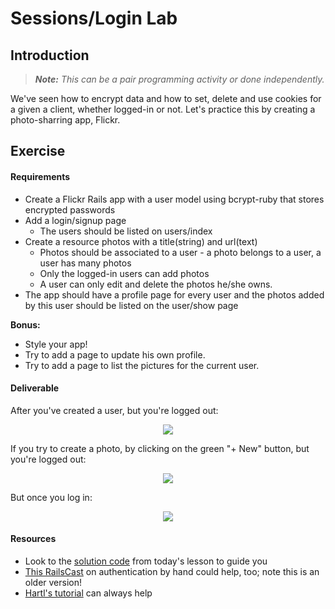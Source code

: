 # Sessions/Login Lab

## Introduction

> ***Note:*** _This can be a pair programming activity or done independently._

We've seen how to encrypt data and how to set, delete and use cookies for a given a client, whether logged-in or not. Let's practice this by creating a photo-sharring app, Flickr.

## Exercise

#### Requirements

- Create a Flickr Rails app with a user model using bcrypt-ruby that stores encrypted passwords
- Add a login/signup page
  - The users should be listed on users/index
- Create a resource photos with a title(string) and url(text)
  - Photos should be associated to a user - a photo belongs to a user, a user has many photos
  - Only the logged-in users can add photos
  - A user can only edit and delete the photos he/she owns.
- The app should have a profile page for every user and the photos added by this user should be listed on the user/show page

**Bonus:**
- Style your app!
- Try to add a page to update his own profile.
- Try to add a page to list the pictures for the current user.

#### Deliverable

After you've created a user, but you're logged out:

<p align="center">
<img src="http://s30.postimg.org/jcib9ipkx/Screen_Shot_2015_07_19_at_12_53_28_PM.png">
</p>

If you try to create a photo, by clicking on the green "+ New" button, but you're logged out:

<p align="center">
<img src="http://s1.postimg.org/hdi87i8tr/Screen_Shot_2015_07_19_at_12_53_43_PM.png">
</p>

But once you log in:

<p align="center">
<img src="http://s10.postimg.org/fl3npmzrt/Screen_Shot_2015_07_19_at_12_54_04_PM.png">
</p>

#### Resources

- Look to the [solution code](../sessions-logging-in-by-hand-lesson/solution-code) from today's lesson to guide you
- [This RailsCast](http://railscasts.com/episodes/250-authentication-from-scratch) on authentication by hand could help, too; note this is an older version!
- [Hartl's tutorial](https://www.railstutorial.org/book/modeling_users) can always help
